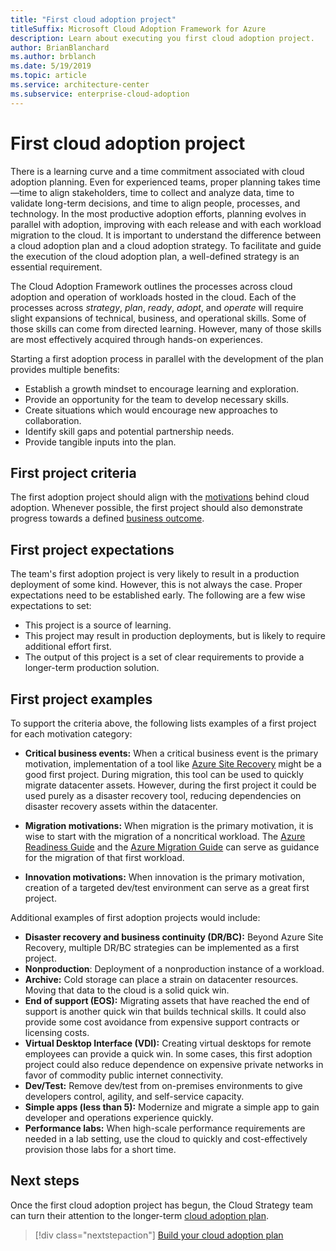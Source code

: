 ```yaml
---
title: "First cloud adoption project"
titleSuffix: Microsoft Cloud Adoption Framework for Azure
description: Learn about executing you first cloud adoption project.
author: BrianBlanchard
ms.author: brblanch
ms.date: 5/19/2019
ms.topic: article
ms.service: architecture-center
ms.subservice: enterprise-cloud-adoption
---
```


<!-- markdownlint-disable MD026 -->

# First cloud adoption project

There is a learning curve and a time commitment associated with cloud adoption planning. Even for experienced teams, proper planning takes time&mdash;time to align stakeholders, time to collect and analyze data, time to validate long-term decisions, and time to align people, processes, and technology. In the most productive adoption efforts, planning evolves in parallel with adoption, improving with each release and with each workload migration to the cloud. It is important to understand the difference between a cloud adoption plan and a cloud adoption strategy. To facilitate and guide the execution of the cloud adoption plan, a well-defined strategy is an essential requirement.

The Cloud Adoption Framework outlines the processes across cloud adoption and operation of workloads hosted in the cloud. Each of the processes across _strategy_, _plan_, _ready_, _adopt_, and _operate_ will require slight expansions of technical, business, and operational skills. Some of those skills can come from directed learning. However, many of those skills are most effectively acquired through hands-on experiences.

Starting a first adoption process in parallel with the development of the plan provides multiple benefits:

- Establish a growth mindset to encourage learning and exploration.
- Provide an opportunity for the team to develop necessary skills.
- Create situations which would encourage new approaches to collaboration.
- Identify skill gaps and potential partnership needs.
- Provide tangible inputs into the plan.

## First project criteria

The first adoption project should align with the [motivations](./motivations-why-are-we-moving-to-the-cloud.md) behind cloud adoption. Whenever possible, the first project should also demonstrate progress towards a defined [business outcome](./business-outcomes/how-to-use-the-business-outcome-template.md).

## First project expectations

The team's first adoption project is very likely to result in a production deployment of some kind. However, this is not always the case. Proper expectations need to be established early. The following are a few wise expectations to set:

- This project is a source of learning.
- This project may result in production deployments, but is likely to require additional effort first.
- The output of this project is a set of clear requirements to provide a longer-term production solution.

## First project examples

To support the criteria above, the following lists examples of a first project for each motivation category:

- **Critical business events:** When a critical business event is the primary motivation, implementation of a tool like [Azure Site Recovery](../migrate/azure-migration-guide/migrate.md?tabs=Tools#azure-site-recovery) might be a good first project. During migration, this tool can be used to quickly migrate datacenter assets. However, during the first project it could be used purely as a disaster recovery tool, reducing dependencies on disaster recovery assets within the datacenter.

- **Migration motivations:** When migration is the primary motivation, it is wise to start with the migration of a noncritical workload. The [Azure Readiness Guide](../ready/azure-readiness-guide/index.md) and the [Azure Migration Guide](../migrate/azure-migration-guide/index.md) can serve as guidance for the migration of that first workload.

- **Innovation motivations:** When innovation is the primary motivation, creation of a targeted dev/test environment can serve as a great first project.

Additional examples of first adoption projects would include:

- **Disaster recovery and business continuity (DR/BC):** Beyond Azure Site Recovery, multiple DR/BC strategies can be implemented as a first project.
- **Nonproduction**: Deployment of a nonproduction instance of a workload.
- **Archive:** Cold storage can place a strain on datacenter resources. Moving that data to the cloud is a solid quick win.
- **End of support (EOS):** Migrating assets that have reached the end of support is another quick win that builds technical skills. It could also provide some cost avoidance from expensive support contracts or licensing costs.
- **Virtual Desktop Interface (VDI):** Creating virtual desktops for remote employees can provide a quick win. In some cases, this first adoption project could also reduce dependence on expensive private networks in favor of commodity public internet connectivity.
- **Dev/Test:** Remove dev/test from on-premises environments to give developers control, agility, and self-service capacity.
- **Simple apps (less than 5):** Modernize and migrate a simple app to gain developer and operations experience quickly.
- **Performance labs:** When high-scale performance requirements are needed in a lab setting, use the cloud to quickly and cost-effectively provision those labs for a short time.

## Next steps

Once the first cloud adoption project has begun, the Cloud Strategy team can turn their attention to the longer-term [cloud adoption plan](../plan/index.md).

> [!div class="nextstepaction"]
> [Build your cloud adoption plan](../plan/index.md)
